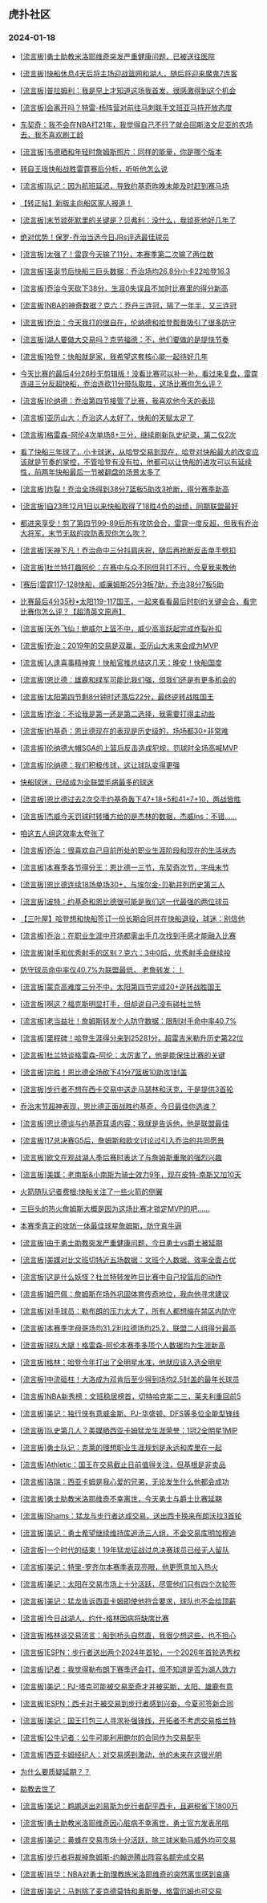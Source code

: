## 虎扑社区 
### 2024-01-18

+ [[流言板]勇士助教米洛耶维奇突发严重健康问题，已被送往医院](https://bbs.hupu.com/624307669.html)

+ [[流言板]快船休息4天后将主场迎战篮网和湖人，随后将迎来魔鬼7连客](https://bbs.hupu.com/624304548.html)

+ [[流言板]普拉姆利：我是早上才知道这场我首发，很感激得到这个机会](https://bbs.hupu.com/624306048.html)

+ [[流言板]会离开吗？特雷-杨阵营对前往马刺联手文班亚马持开放态度](https://bbs.hupu.com/624302914.html)

+ [东契奇：我不会在NBA打21年，我觉得自己不行了就会回斯洛文尼亚的农场去，我不喜欢刷工龄](https://bbs.hupu.com/624302160.html)

+ [[流言板]韦德晒和年轻时詹姆斯照片：同样的能量，你是哪个版本](https://bbs.hupu.com/624308308.html)

+ [转自王瑶快船战胜雷霆赛后分析，听听他怎么说](https://bbs.hupu.com/624302690.html)

+ [[流言板]队记：因为航班延迟，导致约基奇昨晚未能及时赶到赛马场](https://bbs.hupu.com/624306225.html)

+ [【转正帖】新版主向船区家人报道！](https://bbs.hupu.com/624304625.html)

+ [[流言板]末节锁死默里的关键是？贝弗利：没什么，我锁死他好几年了](https://bbs.hupu.com/624303958.html)

+ [绝对优势！保罗-乔治当选今日JRs评选最佳球员](https://bbs.hupu.com/624303545.html)

+ [[流言板]太强了！雷霆今天输了11分，本赛季第二次输了两位数](https://bbs.hupu.com/624307344.html)

+ [[流言板]圣诞节后快船三巨头数据：乔治场均26.8分小卡22哈登16.3](https://bbs.hupu.com/624308419.html)

+ [[流言板]乔治今天砍下38分，生涯0失误且不加时比赛里的得分新高](https://bbs.hupu.com/624306730.html)

+ [[流言板]NBA的神奇数据？克六：乔丹三连冠，隔了一年半，又三连冠](https://bbs.hupu.com/624306623.html)

+ [[流言板]乔治：今天我打的很自在，伦纳德和哈登帮我吸引了很多防守](https://bbs.hupu.com/624300782.html)

+ [[流言板]湖人要做大交易吗？克劳福德：不，他们要做的是提快节奏](https://bbs.hupu.com/624303618.html)

+ [[流言板]哈登：快船就是家，我希望这套核心能一起待好几年](https://bbs.hupu.com/624300270.html)

+ [今天比赛的最后4分26秒无剪辑版！没看比赛可以补一补，看过来复盘，雷霆连进三分反超快船，乔治连砍11分带队取胜，这场比赛你怎么评？](https://bbs.hupu.com/624306012.html)

+ [[流言板]伦纳德：乔治第四节接管了比赛，我喜欢他今天的表现](https://bbs.hupu.com/624303834.html)

+ [[流言板]亚历山大：乔治这人太好了，快船的天赋太足了](https://bbs.hupu.com/624300392.html)

+ [[流言板]格雷森-阿伦4次单场8+三分，继续刷新队史纪录，第二仅2次](https://bbs.hupu.com/624304983.html)

+ [看了快船三年球了，小卡球迷，从哈登交易到现在，哈登对快船最大的改变应该就是节奏的掌控，不管哈登有没有拉，他都可以让快船的进攻可以有延续性，前两年快船最后一节被翻盘的场景太多了](https://bbs.hupu.com/624304137.html)

+ [[流言板]炸裂！乔治全场得到38分7篮板5助攻3抢断，得分赛季新高](https://bbs.hupu.com/624299068.html)

+ [[流言板]自23年12月1日以来快船取得了18胜4负的战绩，同期联盟最好](https://bbs.hupu.com/624299928.html)

+ [都进来享受！剪了第四节99-89后所有攻防会合，雷霆一度反超，但我有乔治大将军，末节无敌的攻防表现你怎么吹？](https://bbs.hupu.com/624303835.html)

+ [[流言板]天神下凡！乔治命中三分抖肩庆祝，随后再抢断反击单手劈扣](https://bbs.hupu.com/624298865.html)

+ [[流言板]杜兰特打趣阿伦：在赛中与众不同但背打不行，今夏我来教他](https://bbs.hupu.com/624307156.html)

+ [[赛后]雷霆117-128快船，威廉姆斯25分3板7助，乔治38分7板5助](https://bbs.hupu.com/624299050.html)

+ [比赛最后4分35秒•太阳119-117国王，一起来看看最后时刻的关键会合，看完比赛你怎么评？【超清英文原声】](https://bbs.hupu.com/624298571.html)

+ [[流言板]天外飞仙！鲍威尔上篮不中，威少高高跃起完成炸裂补扣](https://bbs.hupu.com/624298334.html)

+ [[流言板]乔治：2019年的交易是双赢，亚历山大未来会成为MVP](https://bbs.hupu.com/624300106.html)

+ [[流言板]人逢喜事精神爽！快船官推总结这几天：晚安！快船国度](https://bbs.hupu.com/624302717.html)

+ [[流言板]恩比德：雄鹿和绿军可能比我们强，但我们还是有更多机会的](https://bbs.hupu.com/624307958.html)

+ [[流言板]太阳第四节剩8分钟时还落后22分，最终逆转战胜国王](https://bbs.hupu.com/624297213.html)

+ [[流言板]乔治：不论我是第一还是第二选择，我需要打得主动些](https://bbs.hupu.com/624303524.html)

+ [[流言板]约基奇：恩比德现在的表现是历史级的，场场都30+非常难](https://bbs.hupu.com/624308142.html)

+ [[流言板]伦纳德大帽SGA的上篮后反击造成犯规，罚球时全场高喊MVP](https://bbs.hupu.com/624298714.html)

+ [[流言板]伦纳德：我们积极传球，这让球队变得更强](https://bbs.hupu.com/624303900.html)

+ [快船球迷，已经成为全联盟毛病最多的球迷](https://bbs.hupu.com/624303048.html)

+ [[流言板]恩比德过去2次交手约基奇轰下47+18+5和41+7+10，两战皆胜](https://bbs.hupu.com/624305095.html)

+ [[流言板]杰威今天罚球时转播方给的是杰林的数据，杰威Ins：不错……](https://bbs.hupu.com/624307154.html)

+ [咱这五人组这效率太夸张了](https://bbs.hupu.com/624306099.html)

+ [[流言板]乔治：很喜欢自己目前所处的职业生涯阶段和现在的生活状态](https://bbs.hupu.com/624308106.html)

+ [[流言板]本赛季各节得分王：恩比德一三节，东契奇次节，字母末节](https://bbs.hupu.com/624307739.html)

+ [[流言板]恩比德连续18场单场30+，与埃尔金-贝勒并列历史第三人](https://bbs.hupu.com/624304587.html)

+ [[流言板]波特：约基奇和恩比德很可能是我们这一代最强的两位球员](https://bbs.hupu.com/624307979.html)

+ [【三叶屋】哈登想和快船签订一份长期合同并在快船退役，球迷：别信他](https://bbs.hupu.com/624298031.html)

+ [[流言板]乔治：在职业生涯中开场都需出手几次找到手感才能融入比赛](https://bbs.hupu.com/624304770.html)

+ [[流言板]射手和优秀射手的区别？克六：3中0后，优秀射手会继续投](https://bbs.hupu.com/624306811.html)

+ [防守球员命中率仅40.7%为联盟最低， 老詹转发：‍️！](https://bbs.hupu.com/624298340.html)

+ [[流言板]蒙克高难度三分不中，太阳第四节完成20+逆转战胜国王](https://bbs.hupu.com/624297139.html)

+ [[流言板]啊这？福克斯明显打手，但却说自己没有碰杜兰特](https://bbs.hupu.com/624297381.html)

+ [[流言板]老当益壮！詹姆斯转发个人防守数据：限制对手命中率40.7%](https://bbs.hupu.com/624294944.html)

+ [[流言板]里程碑！哈登生涯得分来到25281分，超雷吉米勒升历史第22位](https://bbs.hupu.com/624296427.html)

+ [[流言板]杜兰特谈格雷森-阿伦：太厉害了，他是能保住比赛的关键](https://bbs.hupu.com/624305462.html)

+ [[流言板]完胜！恩比德全场砍下41分7篮板10助攻1封盖](https://bbs.hupu.com/624295303.html)

+ [[流言板]步行者不想在西卡交易中送走马瑟林和沃克，于是提供3首轮](https://bbs.hupu.com/624308964.html)

+ [乔治末节超神表现，恩比德正面战胜约基奇，今日最佳你选谁？](https://bbs.hupu.com/624299361.html)

+ [[流言板]恩比德谈与约基奇耳语内容：我就是告诉他，他是联盟最佳](https://bbs.hupu.com/624295485.html)

+ [[流言板]17总决赛G5后，詹姆斯和欧文讨论过引入乔治的共同愿景](https://bbs.hupu.com/624309192.html)

+ [[流言板]欧文在观战湖人季后赛时表达了与詹姆斯重聚的强烈兴趣](https://bbs.hupu.com/624309510.html)

+ [[流言板]美媒：老南斯&小南斯为骑士效力9年，现在皮特-南斯又加10天](https://bbs.hupu.com/624308495.html)

+ [火箭随队记者费根:快船关注了一些火箭的侧翼](https://bbs.hupu.com/624307245.html)

+ [三巨头的热火詹姆斯大概是因为这场比赛才锁定MVP的吧……](https://bbs.hupu.com/624302457.html)

+ [本赛季真正的攻防一体最佳球星詹姆斯，防守真牛逼](https://bbs.hupu.com/624301523.html)

+ [[流言板]由于勇士助教突发严重健康问题，今日勇士vs爵士被延期](https://bbs.hupu.com/624309766.html)

+ [[流言板]美媒对比文班切特近五场数据：文班个人数据、效率全面占优](https://bbs.hupu.com/624309541.html)

+ [[流言板]这是什么妖怪？杜兰特转发昨日比赛中自己投篮后的动作](https://bbs.hupu.com/624309733.html)

+ [[流言板]姆巴佩：詹姆斯在场外巩固体育传奇地位，我向他寻求建议](https://bbs.hupu.com/624309819.html)

+ [[流言板]对手球员：勒布朗的压力太大了，所有人都想缩在禁区内防守](https://bbs.hupu.com/624309581.html)

+ [[流言板]本赛季字母哥场均31.2利拉德场均25.2，联盟二人组得分最高](https://bbs.hupu.com/624309623.html)

+ [[流言板]球队大腿！格雷森-阿伦本赛季多项个人数据均为生涯新高](https://bbs.hupu.com/624309706.html)

+ [[流言板]格林：哈登今年打出了全明星水准，他就应该入选全明星](https://bbs.hupu.com/624309866.html)

+ [[流言板]中流砥柱！大洛成为邓肯后至少得到场均2.5封盖的最年长球员](https://bbs.hupu.com/624309756.html)

+ [[流言板]NBA新秀榜：文班稳居榜首，切特哈克斯二三，莱夫利重回前5](https://bbs.hupu.com/624310096.html)

+ [[流言板]美记：独行侠有意威金斯、PJ-华盛顿、DFS等多位全能型锋线](https://bbs.hupu.com/624310049.html)

+ [[流言板]队史第几人？美媒晒西亚卡姆猛龙生涯荣誉：1冠2全明星1MIP](https://bbs.hupu.com/624309953.html)

+ [[流言板]勇士队记：克莱的理想职业生涯规划是永远和库里在一起](https://bbs.hupu.com/624310010.html)

+ [[流言板]Athletic：国王在交易截止日前值得关注，但基根是非卖品](https://bbs.hupu.com/624309899.html)

+ [[流言板]洛瑞：西亚卡姆是我心爱的兄弟，无论发生什么他都会成功](https://bbs.hupu.com/624309600.html)

+ [[流言板]勇士助教米洛耶维奇不幸离世，今天勇士与爵士比赛延期](https://bbs.hupu.com/624310340.html)

+ [[流言板]Shams：猛龙与步行者达成交易，送出西卡换来布朗沃拉3首轮](https://bbs.hupu.com/624310303.html)

+ [[流言板]美记：勇士希望继续维持库追汤三人组，不会交易库明加穆迪](https://bbs.hupu.com/624310238.html)

+ [[流言板]一个时代的结束！19年猛龙征战过总决赛球员已经无人留队](https://bbs.hupu.com/624310323.html)

+ [[流言板]美记：特里-罗齐尔本赛季表现亮眼，他更愿意加入热火](https://bbs.hupu.com/624310135.html)

+ [[流言板]美记：太阳在交易市场上十分活跃，尽管他们只有四个次轮签](https://bbs.hupu.com/624310261.html)

+ [[流言板]美记：猛龙告诉西亚卡姆即使他符合要求，球队也不会给顶薪](https://bbs.hupu.com/624310298.html)

+ [[流言板]今日战湖人，约什-格林因病将缺席比赛](https://bbs.hupu.com/624310207.html)

+ [[流言板]格林谈交易流言：船到桥头自然直，我很少想这些，也不担心](https://bbs.hupu.com/624310140.html)

+ [[流言板]ESPN：步行者送出两个2024年首轮，一个2026年首轮选秀权](https://bbs.hupu.com/624310390.html)

+ [[流言板]记者：我觉得勒布朗下赛季还会打，但不知道是否为湖人效力](https://bbs.hupu.com/624310353.html)

+ [[流言板]美记：PJ-塔克可能被交易至奇才并被买断，太阳、雄鹿有意](https://bbs.hupu.com/624310455.html)

+ [[流言板]ESPN：西卡对于被交易到步行者感到兴奋，今夏可签新合同](https://bbs.hupu.com/624310350.html)

+ [[流言板]美记：国王打包三人寻求补强锋线，开拓者不考虑交易格兰特](https://bbs.hupu.com/624310220.html)

+ [[流言板]公牛记者：公牛可能利用鲍尔的合同作为交易配平](https://bbs.hupu.com/624310359.html)

+ [[流言板]西亚卡姆经纪人：对交易感到激动，他的未来在这很光明](https://bbs.hupu.com/624310380.html)

+ [为什么要质疑延期？？](https://bbs.hupu.com/624310071.html)

+ [助教去世了](https://bbs.hupu.com/624310330.html)

+ [[流言板]美记：鹈鹕送出刘易斯为步行者配平西卡，且避税省下1800万](https://bbs.hupu.com/624310423.html)

+ [[流言板]勇士助教米洛耶维奇因心脏病不幸离世，勇士官方发表吊唁](https://bbs.hupu.com/624310489.html)

+ [[流言板]美记：黄蜂在交易市场十分活跃，除三球米勒马威外均可交易](https://bbs.hupu.com/624310472.html)

+ [[流言板]步行者将裁掉詹姆斯-约翰逊腾出阵容名额完成交易](https://bbs.hupu.com/624310469.html)

+ [[流言板]肖华：NBA对勇士助理教练米洛耶维奇的突然离世感到哀痛](https://bbs.hupu.com/624310571.html)

+ [[流言板]美记：马刺除了麦克德莫特和奥斯曼，格雷厄姆也可交易](https://bbs.hupu.com/624310511.html)


